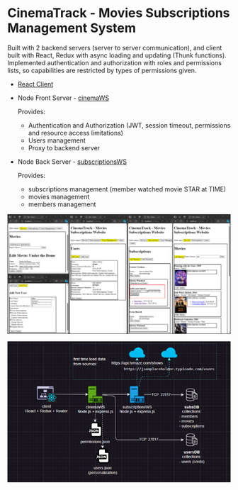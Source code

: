 # CinemaTrack - Movies Subscriptions Management System

Built with 2 backend servers (server to server communication), and client built with React, Redux with async loading and updating (Thunk functions).
Implemented authentication and authorization with roles and permissions lists, so capabilities are restricted by types of permissions given.

- [React Client](client/README.md)
- Node Front Server - [cinemaWS](cinemaWS/README.md)

  Provides:
    -   Authentication and Authorization (JWT, session timeout, permissions and resource access limitations)
    -   Users management
    -   Proxy to backend server
- Node Back Server - [subscriptionsWS](subscriptionsWS/README.md)

  Provides:
    -  subscriptions management (member watched movie STAR at TIME)
    -  movies management
    -  members management

![demo](images/2024-06-08-demo.png)

![architecture](images/architecture.png)

